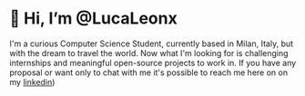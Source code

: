 # 👋 Hi, I’m @LucaLeonx

I'm a curious Computer Science Student, currently based in Milan, Italy, but with the dream to travel the world.
Now what I'm looking for is challenging internships and meaningful open-source projects to work in.
If you have any proposal or want only to chat with me it's possible to reach me here on on my [linkedin](https://www.linkedin.com/in/lucaleonzio/)) 

<!---
LucaLeonx/LucaLeonx is a ✨ special ✨ repository because its `README.md` (this file) appears on your GitHub profile.
You can click the Preview link to take a look at your changes.
--->
